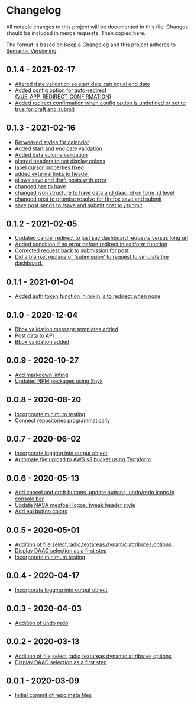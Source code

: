 # Changelog

All notable changes to this project will be documented in this file. Changes
should be included in merge requests. Then copied here.

The format is based on [Keep a Changelog](http://keepachangelog.com/en/1.0.0/)
and this project adheres to [Semantic Versioning](http://semver.org/spec/v2.0.0.html).

## 0.1.4 - 2021-02-17

- [Altered date validation so start date can equal end date](0bc1f8deba5c8fbbe6ecf22252fd4bf156842524)
- [Added config option for auto-redirect (VUE_APP_REDIRECT_CONFIRMATION)](0bc1f8deba5c8fbbe6ecf22252fd4bf156842524)
- [Added redirect confirmation when config option is undefined or set to true for draft and submit](0bc1f8deba5c8fbbe6ecf22252fd4bf156842524)

## 0.1.3 - 2021-02-16

- [Retweaked styles for calendar](9d3e81bbb8e5724437817b0e98e8b0c76c1265f1)
- [Added start and end date validation](956b82ef7336c84c4585ae142e15d735be8b3696)
- [Added data volume validation](956b82ef7336c84c4585ae142e15d735be8b3696)
- [altered headers to not display colons](0f156ac3f633193d1540eaa7080fa0d443e73224)
- [label cursor properties fixed](0f156ac3f633193d1540eaa7080fa0d443e73224)
- [added external links to header](ef3de7ee30dcd842a9195ffd06ec70717d95d085)
- [allows save and draft posts with error](9380492558a04b2996651eb4e150c262ea3bc2ee)
- [changed has to have](3d2ce1165381b6b6698eb37375daf12dbad2aa72)
- [changed json structure to have data and daac_id on form_id level](794ed95533bf6f5429ff027ebbc0977736b9f6b8)
- [changed post to promise resolve for firefox save and submit](794ed95533bf6f5429ff027ebbc0977736b9f6b8)
- [save post sends to /save and submit post to /submit](794ed95533bf6f5429ff027ebbc0977736b9f6b8)

## 0.1.2 - 2021-02-05

- [Updated cancel redirect to just say dashboard requests versus long url](b07d898f9d867d5b9684fd3a78dae0e85c65cdd6)
- [Added condition if no error before redirect in exitform function](b07d898f9d867d5b9684fd3a78dae0e85c65cdd6)
- [Corrected request back to submission for post](71022acb85c83d90be193b9f3f8d358be3a0fc07)
- [Did a blanket replace of 'submission' to request to simulate the dashboard.](abc4bc0229480919eeadbb75fd5eb59ff08d1ff2)

## 0.1.1 - 2021-01-04

- [Added auth token function in mixin.js to redirect when none](b23c320067349187059995e90abad014bba1a91c)

## 0.1.0 - 2020-12-04

- [Bbox validation message templates added](36e01443)
- [Post data to API](e73f3703)
- [Bbox validation added](63965165)

## 0.0.9 - 2020-10-27

- [Add markdown linting](56a82e3c4841d07828435ddc931c15c4ce337407)
- [Updated NPM packages using Snyk](7aabc06c01b11d4cb60b518fefee96bf108fabdb)

## 0.0.8 - 2020-08-20

- [Incorporate minimum testing](a85fb02c1d4c6b147433b9074cdf2dc1dca62258)
- [Connect repositories programmatically](c253499deafd74b2736db1b6dfdbf697d75502ae)

## 0.0.7 - 2020-06-02

- [Incorporate logging into output object](bb7dd43a0b0b13118af78049509b1d702d205a32)
- [Automate file upload to AWS s3 bucket using Terraform](100ac4b2898a70109116cb955ad222377708c639)

## 0.0.6 - 2020-05-13

- [Add cancel and draft buttons, update buttons, undo/redo icons in console bar](9521f3589e029e45fd95ef47342f642e9edbd21f)
- [Update NASA meatball logos, tweak header style](83eac2f44461dbfe8a90341248fa052684b70683)
- [Add eui button colors](75e80549dbf036a40624525cfe96a577f48187e8)

## 0.0.5 - 2020-05-01

- [Addition of file,select,radio,textareas,dynamic attributes,options](78d68c03)
- [Display DAAC selection as a first step](49e5ab6d071ad1b09198a95db477cb83735a469b)
- [Incorporate minimum testing](a85fb02c1d4c6b147433b9074cdf2dc1dca62258)

## 0.0.4 - 2020-04-17

- [Incorporate logging into output object](bb7dd43a0b0b13118af78049509b1d702d205a32)

## 0.0.3 - 2020-04-03

- [Addition of undo redo](fc60bbfb1076619ae9fe081a721c5cf2b940547f)

## 0.0.2 - 2020-03-13

- [Addition of file,select,radio,textareas,dynamic attributes,options](78d68c03)
- [Display DAAC selection as a first step](49e5ab6d071ad1b09198a95db477cb83735a469b)

## 0.0.1 - 2020-03-09

- [Initial commit of repo meta files](ee537d25c879939f3189264942a8f97a90c0a4dc)

